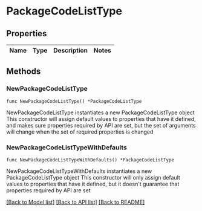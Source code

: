 # PackageCodeListType

## Properties

Name | Type | Description | Notes
------------ | ------------- | ------------- | -------------

## Methods

### NewPackageCodeListType

`func NewPackageCodeListType() *PackageCodeListType`

NewPackageCodeListType instantiates a new PackageCodeListType object
This constructor will assign default values to properties that have it defined,
and makes sure properties required by API are set, but the set of arguments
will change when the set of required properties is changed

### NewPackageCodeListTypeWithDefaults

`func NewPackageCodeListTypeWithDefaults() *PackageCodeListType`

NewPackageCodeListTypeWithDefaults instantiates a new PackageCodeListType object
This constructor will only assign default values to properties that have it defined,
but it doesn't guarantee that properties required by API are set


[[Back to Model list]](../README.md#documentation-for-models) [[Back to API list]](../README.md#documentation-for-api-endpoints) [[Back to README]](../README.md)


